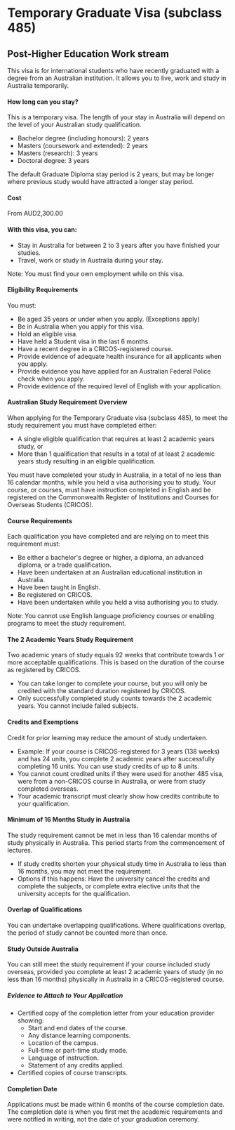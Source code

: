 # Temporary Graduate Visa (subclass 485)
## Post-Higher Education Work stream
This visa is for international students who have recently graduated with a degree from an Australian institution. It allows you to live, work and study in Australia temporarily.

#### How long can you stay?
This is a temporary visa. The length of your stay in Australia will depend on the level of your Australian study qualification.
* Bachelor degree (including honours): 2 years
* Masters (coursework and extended): 2 years
* Masters (research): 3 years
* Doctoral degree: 3 years

The default Graduate Diploma stay period is 2 years, but may be longer where previous study would have attracted a longer stay period.

#### Cost
From AUD2,300.00

#### With this visa, you can:
* Stay in Australia for between 2 to 3 years after you have finished your studies.
* Travel, work or study in Australia during your stay.

Note: You must find your own employment while on this visa.

#### Eligibility Requirements
You must:
* Be aged 35 years or under when you apply. (Exceptions apply)
* Be in Australia when you apply for this visa.
* Hold an eligible visa.
* Have held a Student visa in the last 6 months.
* Have a recent degree in a CRICOS-registered course.
* Provide evidence of adequate health insurance for all applicants when you apply.
* Provide evidence you have applied for an Australian Federal Police check when you apply.
* Provide evidence of the required level of English with your application.

#### Australian Study Requirement Overview
When applying for the Temporary Graduate visa (subclass 485), to meet the study requirement you must have completed either:
* A single eligible qualification that requires at least 2 academic years study, or
* More than 1 qualification that results in a total of at least 2 academic years study resulting in an eligible qualification.

You must have completed your study in Australia, in a total of no less than 16 calendar months, while you held a visa authorising you to study. Your course, or courses, must have instruction completed in English and be registered on the Commonwealth Register of Institutions and Courses for Overseas Students (CRICOS).

#### Course Requirements
Each qualification you have completed and are relying on to meet this requirement must:
* Be either a bachelor's degree or higher, a diploma, an advanced diploma, or a trade qualification.
* Have been undertaken at an Australian educational institution in Australia.
* Have been taught in English.
* Be registered on CRICOS.
* Have been undertaken while you held a visa authorising you to study.

Note: You cannot use English language proficiency courses or enabling programs to meet the study requirement.

#### The 2 Academic Years Study Requirement
Two academic years of study equals 92 weeks that contribute towards 1 or more acceptable qualifications. This is based on the duration of the course as registered by CRICOS.
* You can take longer to complete your course, but you will only be credited with the standard duration registered by CRICOS.
* Only successfully completed study counts towards the 2 academic years. You cannot include failed subjects.

#### Credits and Exemptions
Credit for prior learning may reduce the amount of study undertaken.
* Example: If your course is CRICOS-registered for 3 years (138 weeks) and has 24 units, you complete 2 academic years after successfully completing 16 units. You can use study credits of up to 8 units.
* You cannot count credited units if they were used for another 485 visa, were from a non-CRICOS course in Australia, or were from study completed overseas.
* Your academic transcript must clearly show how credits contribute to your qualification.

#### Minimum of 16 Months Study in Australia
The study requirement cannot be met in less than 16 calendar months of study physically in Australia. This period starts from the commencement of lectures.

* If study credits shorten your physical study time in Australia to less than 16 months, you may not meet the requirement.
* Options if this happens: Have the university cancel the credits and complete the subjects, or complete extra elective units that the university accepts for the qualification.

#### Overlap of Qualifications
You can undertake overlapping qualifications. Where qualifications overlap, the period of study cannot be counted more than once.

#### Study Outside Australia
You can still meet the study requirement if your course included study overseas, provided you complete at least 2 academic years of study (in no less than 16 months) physically in Australia in a CRICOS-registered course.

##### Evidence to Attach to Your Application
* Certified copy of the completion letter from your education provider showing:
    * Start and end dates of the course.
    * Any distance learning components.
    * Location of the campus.
    * Full-time or part-time study mode.
    * Language of instruction.
    * Statement of any credits applied.
* Certified copies of course transcripts.

#### Completion Date
Applications must be made within 6 months of the course completion date. The completion date is when you first met the academic requirements and were notified in writing, not the date of your graduation ceremony.